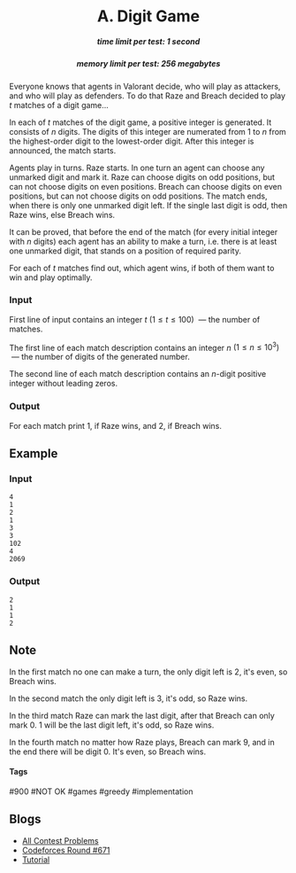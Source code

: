 <h1 style='text-align: center;'> A. Digit Game</h1>

<h5 style='text-align: center;'>time limit per test: 1 second</h5>
<h5 style='text-align: center;'>memory limit per test: 256 megabytes</h5>

Everyone knows that agents in Valorant decide, who will play as attackers, and who will play as defenders. To do that Raze and Breach decided to play $t$ matches of a digit game...

In each of $t$ matches of the digit game, a positive integer is generated. It consists of $n$ digits. The digits of this integer are numerated from $1$ to $n$ from the highest-order digit to the lowest-order digit. After this integer is announced, the match starts.

Agents play in turns. Raze starts. In one turn an agent can choose any unmarked digit and mark it. Raze can choose digits on odd positions, but can not choose digits on even positions. Breach can choose digits on even positions, but can not choose digits on odd positions. The match ends, when there is only one unmarked digit left. If the single last digit is odd, then Raze wins, else Breach wins.

It can be proved, that before the end of the match (for every initial integer with $n$ digits) each agent has an ability to make a turn, i.e. there is at least one unmarked digit, that stands on a position of required parity.

For each of $t$ matches find out, which agent wins, if both of them want to win and play optimally.

### Input

First line of input contains an integer $t$ $(1 \le t \le 100)$  — the number of matches.

The first line of each match description contains an integer $n$ $(1 \le n \le 10^3)$  — the number of digits of the generated number.

The second line of each match description contains an $n$-digit positive integer without leading zeros.

### Output

For each match print $1$, if Raze wins, and $2$, if Breach wins.

## Example

### Input


```text
4
1
2
1
3
3
102
4
2069
```
### Output


```text
2
1
1
2
```
## Note

In the first match no one can make a turn, the only digit left is $2$, it's even, so Breach wins.

In the second match the only digit left is $3$, it's odd, so Raze wins.

In the third match Raze can mark the last digit, after that Breach can only mark $0$. $1$ will be the last digit left, it's odd, so Raze wins.

In the fourth match no matter how Raze plays, Breach can mark $9$, and in the end there will be digit $0$. It's even, so Breach wins.



#### Tags 

#900 #NOT OK #games #greedy #implementation 

## Blogs
- [All Contest Problems](../Codeforces_Round_671_(Div._2).md)
- [Codeforces Round #671](../blogs/Codeforces_Round_671.md)
- [Tutorial](../blogs/Tutorial.md)
